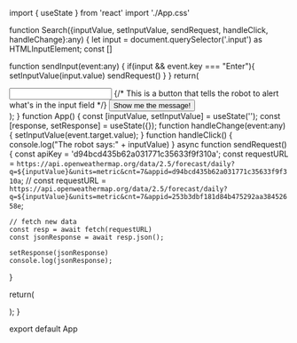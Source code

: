 import { useState } from 'react'
import './App.css'



function Search({inputValue, setInputValue, sendRequest, handleClick, handleChange}:any) {
  let input = document.querySelector('.input') as HTMLInputElement;
  const []

  function sendInput(event:any) {
    if(input && event.key === "Enter"){
      setInputValue(input.value)
      sendRequest()
    }
  }
  return(
    <div>
      <input className='input' type="text" onKeyDown={sendInput} onChange={handleChange}/>
      {/* This is a button that tells the robot to alert what's in the input field */}
      <button onClick={handleClick}>Show me the message!</button>
    </div>
  );
}
function App() {
  const [inputValue, setInputValue] = useState('');
  const [response, setResponse] = useState({});
  function handleChange(event:any) {
    setInputValue(event.target.value);
  }
  function handleClick() {
    console.log("The robot says:" + inputValue)
  }
  async function sendRequest() {
    const apiKey = 'd94bcd435b62a031771c35633f9f310a';
    const requestURL = `https://api.openweathermap.org/data/2.5/forecast/daily?q=${inputValue}&units=metric&cnt=7&appid=d94bcd435b62a031771c35633f9f310a`;
    // const requestURL = `https://api.openweathermap.org/data/2.5/forecast/daily?q=${inputValue}&units=metric&cnt=7&appid=253b3dbf181d84b475292aa38452658e`;
    
    // fetch new data
    const resp = await fetch(requestURL)
    const jsonResponse = await resp.json();
    
    setResponse(jsonResponse)
    console.log(jsonResponse);
  }

  
  return(
    <div>
      <Search inputValue={inputValue} setInputValue={setInputValue} sendRequest={sendRequest} handleClick={handleClick} handleChange={handleChange} />
    </div>
  );
}

export default App
